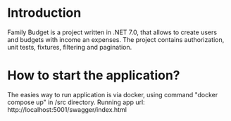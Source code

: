 # Introduction 
Family Budget is a project written in .NET 7.0, that allows to create users and budgets with income an expenses. The project contains authorization, unit tests, fixtures,
filtering and pagination.

# How to start the application?
The easies way to run application is via docker, using command "docker compose up" in /src directory.
Running app url: http://localhost:5001/swagger/index.html